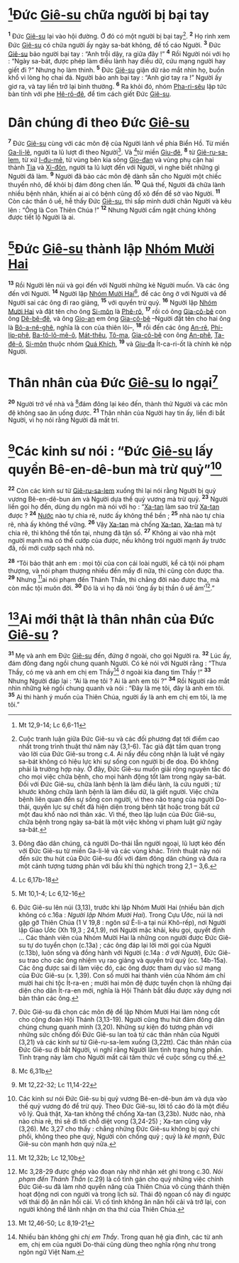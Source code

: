# [^1*]Đức [Giê-su]() chữa người bị bại tay
<sup><b>1</b></sup> Đức [Giê-su]() lại vào hội đường. Ở đó có một người bị bại tay[^1]. <sup><b>2</b></sup> Họ rình xem Đức [Giê-su]() có chữa người ấy ngày sa-bát không, để tố cáo Người. <sup><b>3</b></sup> Đức [Giê-su]() bảo người bại tay : “Anh trỗi dậy, ra giữa đây !” <sup><b>4</b></sup> Rồi Người nói với họ : “Ngày sa-bát, được phép làm điều lành hay điều dữ, cứu mạng người hay giết đi ?” Nhưng họ làm thinh. <sup><b>5</b></sup> Đức [Giê-su]() giận dữ rảo mắt nhìn họ, buồn khổ vì lòng họ chai đá. Người bảo anh bại tay : “Anh giơ tay ra !” Người ấy giơ ra, và tay liền trở lại bình thường. <sup><b>6</b></sup> Ra khỏi đó, nhóm [Pha-ri-sêu]() lập tức bàn tính với phe [Hê-rô-đê](), để tìm cách giết Đức [Giê-su]().


# Dân chúng đi theo Đức [Giê-su]()
<sup><b>7</b></sup> Đức [Giê-su]() cùng với các môn đệ của Người lánh về phía Biển Hồ. Từ miền [Ga-li-lê](), người ta lũ lượt đi theo Người[^2]. Và [^2*]từ miền [Giu-đê](), <sup><b>8</b></sup> từ [Giê-ru-sa-lem](), từ xứ [I-đu-mê](), từ vùng bên kia sông [Gio-đan]() và vùng phụ cận hai thành [Tia]() và [Xi-đôn](), người ta lũ lượt đến với Người, vì nghe biết những gì Người đã làm. <sup><b>9</b></sup> Người đã bảo các môn đệ dành sẵn cho Người một chiếc thuyền nhỏ, để khỏi bị đám đông chen lấn. <sup><b>10</b></sup> Quả thế, Người đã chữa lành nhiều bệnh nhân, khiến ai ai có bệnh cũng đổ xô đến để sờ vào Người. <sup><b>11</b></sup> Còn các thần ô uế, hễ thấy Đức [Giê-su](), thì sấp mình dưới chân Người và kêu lên : “Ông là Con Thiên Chúa !” <sup><b>12</b></sup> Nhưng Người cấm ngặt chúng không được tiết lộ Người là ai.


# [^3*]Đức [Giê-su]() thành lập [Nhóm Mười Hai]()
<sup><b>13</b></sup> Rồi Người lên núi và gọi đến với Người những kẻ Người muốn. Và các ông đến với Người. <sup><b>14</b></sup> Người lập [Nhóm Mười Hai]()[^3], để các ông ở với Người và để Người sai các ông đi rao giảng, <sup><b>15</b></sup> với quyền trừ quỷ. <sup><b>16</b></sup> Người lập [Nhóm Mười Hai]() và đặt tên cho ông [Si-môn]() là [Phê-rô](), <sup><b>17</b></sup> rồi có ông [Gia-cô-bê]() con ông [Dê-bê-đê](), và ông [Gio-an]() em ông [Gia-cô-bê]() –Người đặt tên cho hai ông là [Bô-a-nê-ghê](), nghĩa là con của thiên lôi–, <sup><b>18</b></sup> rồi đến các ông [An-rê](), [Phi-líp-phê](), [Ba-tô-lô-mê-ô](), [Mát-thêu](), [Tô-ma](), [Gia-cô-bê]() con ông [An-phê](), [Ta-đê-ô](), [Si-môn]() thuộc nhóm [Quá Khích](), <sup><b>19</b></sup> và [Giu-đa]() Ít-ca-ri-ốt là chính kẻ nộp Người.


# Thân nhân của Đức [Giê-su]() lo ngại[^4]
<sup><b>20</b></sup> Người trở về nhà và [^4*]đám đông lại kéo đến, thành thử Người và các môn đệ không sao ăn uống được. <sup><b>21</b></sup> Thân nhân của Người hay tin ấy, liền đi bắt Người, vì họ nói rằng Người đã mất trí.


# [^5*]Các kinh sư nói : “Đức [Giê-su]() lấy quyền Bê-en-dê-bun mà trừ quỷ”[^5]
<sup><b>22</b></sup> Còn các kinh sư từ [Giê-ru-sa-lem]() xuống thì lại nói rằng Người bị quỷ vương Bê-en-dê-bun ám và Người dựa thế quỷ vương mà trừ quỷ. <sup><b>23</b></sup> Người liền gọi họ đến, dùng dụ ngôn mà nói với họ : “[Xa-tan]() làm sao trừ [Xa-tan]() được ? <sup><b>24</b></sup> [Nước]() nào tự chia rẽ, nước ấy không thể bền ; <sup><b>25</b></sup> nhà nào tự chia rẽ, nhà ấy không thể vững. <sup><b>26</b></sup> Vậy [Xa-tan]() mà chống [Xa-tan](), [Xa-tan]() mà tự chia rẽ, thì không thể tồn tại, nhưng đã tận số. <sup><b>27</b></sup> Không ai vào nhà một người mạnh mà có thể cướp của được, nếu không trói người mạnh ấy trước đã, rồi mới cướp sạch nhà nó.

<sup><b>28</b></sup> “Tôi bảo thật anh em : mọi tội của con cái loài người, kể cả tội nói phạm thượng, và nói phạm thượng nhiều đến mấy đi nữa, thì cũng còn được tha. <sup><b>29</b></sup> Nhưng [^6*]ai nói phạm đến Thánh Thần, thì chẳng đời nào được tha, mà còn mắc tội muôn đời. <sup><b>30</b></sup> Đó là vì họ đã nói ‘ông ấy bị thần ô uế ám’[^6].”


# [^7*]Ai mới thật là thân nhân của Đức [Giê-su]() ?
<sup><b>31</b></sup> Mẹ và anh em Đức [Giê-su]() đến, đứng ở ngoài, cho gọi Người ra. <sup><b>32</b></sup> Lúc ấy, đám đông đang ngồi chung quanh Người. Có kẻ nói với Người rằng : “Thưa Thầy, có mẹ và anh em chị em Thầy[^7] ở ngoài kia đang tìm Thầy !” <sup><b>33</b></sup> Nhưng Người đáp lại : “Ai là mẹ tôi ? Ai là anh em tôi ?” <sup><b>34</b></sup> Rồi Người rảo mắt nhìn những kẻ ngồi chung quanh và nói : “Đây là mẹ tôi, đây là anh em tôi. <sup><b>35</b></sup> Ai thi hành ý muốn của Thiên Chúa, người ấy là anh em chị em tôi, là mẹ tôi.”

[^1]: Cuộc tranh luận giữa Đức Giê-su và các đối phương đạt tới điểm cao nhất trong trình thuật thứ năm này (3,1-6). Tác giả đặt tầm quan trọng vào lời của Đức Giê-su trong c.4. Ai nấy đều công nhận là luật về ngày sa-bát không có hiệu lực khi sự sống con người bị đe doạ. Đó không phải là trường hợp này. Ở đây, Đức Giê-su muốn giải rộng nguyên tắc đó cho mọi việc chữa bệnh, cho mọi hành động tốt làm trong ngày sa-bát. Đối với Đức Giê-su, chữa lành bệnh là làm điều lành, là cứu người ; từ khước không chữa lành bệnh là làm điều dữ, là giết người. Việc chữa bệnh liên quan đến sự sống con người, vì theo não trạng của người Do-thái, quyền lực sự chết đã hiện diện trong bệnh tật hoặc trong bất cứ một đau khổ nào nơi thân xác. Vì thế, theo lập luận của Đức Giê-su, chữa bệnh trong ngày sa-bát là một việc không vi phạm luật giữ ngày sa-bát.
[^2]: Đông đảo dân chúng, cả người Do-thái lẫn người ngoại, lũ lượt kéo đến với Đức Giê-su từ miền Ga-li-lê và các vùng khác. Trình thuật này nói đến sức thu hút của Đức Giê-su đối với đám đông dân chúng và đưa ra một cảnh tượng tương phản với bầu khí thù nghịch trong 2,1 – 3,6.
[^3]: Đức Giê-su lên núi (3,13), trước khi lập Nhóm Mười Hai (nhiều bản dịch không có c.16a : *Người lập Nhóm Mười Hai*). Trong Cựu Ước, núi là nơi gặp gỡ Thiên Chúa (1 V 19,8 : ngôn sứ Ê-li-a tại núi Khô-rếp), nơi Người lập Giao Ước (Xh 19,3 ; 24,1.9), nơi Người mặc khải, kêu gọi, quyết định ... Các thành viên của Nhóm Mười Hai là những con người được Đức Giê-su tự do tuyển chọn (c.13a) ; các ông đáp lại lời mời gọi của Người (c.13b), luôn sống và đồng hành với Người (c.14a : *ở với Người*), Đức Giê-su trao cho các ông nhiệm vụ rao giảng và quyền trừ quỷ (cc. 14b-15a). Các ông được sai đi làm việc đó, các ông được tham dự vào sứ mạng của Đức Giê-su (x. 1,39). Con số mười hai thành viên của Nhóm ám chỉ mười hai chi tộc Ít-ra-en ; mười hai môn đệ được tuyển chọn là những đại diện cho dân Ít-ra-en mới, nghĩa là Hội Thánh bắt đầu được xây dựng nơi bản thân các ông.
[^4]: Đức Giê-su đã chọn các môn đệ để lập Nhóm Mười Hai làm nòng cốt cho cộng đoàn Hội Thánh (3,13-19). Người cũng thu hút đám đông dân chúng chung quanh mình (3,20). Những sự kiện đó tương phản với những sức chống đối Đức Giê-su lan toả từ các thân nhân của Người (3,21) và các kinh sư từ Giê-ru-sa-lem xuống (3,22tt). Các thân nhân của Đức Giê-su đi bắt Người, vì nghĩ rằng Người lâm tình trạng hưng phấn. Tình trạng này làm cho Người mất cái tâm thức về cuộc sống cụ thể.
[^5]: Các kinh sư nói Đức Giê-su bị quỷ vương Bê-en-dê-bun ám và dựa vào thế quỷ vương đó để trừ quỷ. Theo Đức Giê-su, lời tố cáo đó là một điều vô lý. Quả thật, Xa-tan không thể chống Xa-tan (3,23b). Nước nào, nhà nào chia rẽ, thì sẽ đi tới chỗ diệt vong (3,24-25) ; Xa-tan cũng vậy (3,26). Mc 3,27 cho thấy : chẳng những Đức Giê-su không bị quỷ chi phối, không theo phe quỷ, Người còn chống quỷ ; quỷ là *kẻ mạnh*, Đức Giê-su còn mạnh hơn quỷ nữa.
[^6]: Mc 3,28-29 được ghép vào đoạn này nhờ nhận xét ghi trong c.30. *Nói phạm đến Thánh Thần* (c.29) là cố tình gán cho quỷ những việc chính Đức Giê-su đã làm nhờ quyền năng của Thiên Chúa vô cùng thánh thiện hoạt động nơi con người và trong lịch sử. Thái độ ngoan cố này đi ngược với thái độ ăn năn hối cải. Vì cố tình không ăn năn hối cải và trở lại, con người không thể lãnh nhận ơn tha thứ của Thiên Chúa.
[^7]: Nhiều bản không ghi *chị em Thầy*. Trong quan hệ gia đình, các từ anh em, chị em của người Do-thái cũng dùng theo nghĩa rộng như trong ngôn ngữ Việt Nam.
[^1*]: Mt 12,9-14; Lc 6,6-11
[^2*]: Lc 6,17b-18
[^3*]: Mt 10,1-4; Lc 6,12-16
[^4*]: Mc 6,31b
[^5*]: Mt 12,22-32; Lc 11,14-22
[^6*]: Mt 12,32b; Lc 12,10b
[^7*]: Mt 12,46-50; Lc 8,19-21